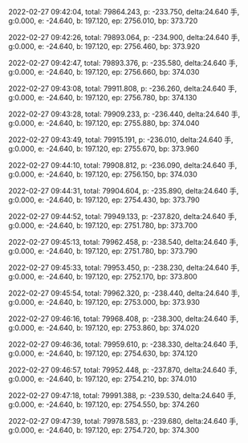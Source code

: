 2022-02-27 09:42:04, total: 79864.243, p: -233.750, delta:24.640 手, g:0.000, e: -24.640, b: 197.120, ep: 2756.010, bp: 373.720

2022-02-27 09:42:26, total: 79893.064, p: -234.900, delta:24.640 手, g:0.000, e: -24.640, b: 197.120, ep: 2756.460, bp: 373.920

2022-02-27 09:42:47, total: 79893.376, p: -235.580, delta:24.640 手, g:0.000, e: -24.640, b: 197.120, ep: 2756.660, bp: 374.030

2022-02-27 09:43:08, total: 79911.808, p: -236.260, delta:24.640 手, g:0.000, e: -24.640, b: 197.120, ep: 2756.780, bp: 374.130

2022-02-27 09:43:28, total: 79909.233, p: -236.440, delta:24.640 手, g:0.000, e: -24.640, b: 197.120, ep: 2755.880, bp: 374.040

2022-02-27 09:43:49, total: 79915.191, p: -236.010, delta:24.640 手, g:0.000, e: -24.640, b: 197.120, ep: 2755.670, bp: 373.960

2022-02-27 09:44:10, total: 79908.812, p: -236.090, delta:24.640 手, g:0.000, e: -24.640, b: 197.120, ep: 2756.150, bp: 374.030

2022-02-27 09:44:31, total: 79904.604, p: -235.890, delta:24.640 手, g:0.000, e: -24.640, b: 197.120, ep: 2754.430, bp: 373.790

2022-02-27 09:44:52, total: 79949.133, p: -237.820, delta:24.640 手, g:0.000, e: -24.640, b: 197.120, ep: 2751.780, bp: 373.700

2022-02-27 09:45:13, total: 79962.458, p: -238.540, delta:24.640 手, g:0.000, e: -24.640, b: 197.120, ep: 2751.780, bp: 373.790

2022-02-27 09:45:33, total: 79953.450, p: -238.230, delta:24.640 手, g:0.000, e: -24.640, b: 197.120, ep: 2752.170, bp: 373.800

2022-02-27 09:45:54, total: 79962.320, p: -238.440, delta:24.640 手, g:0.000, e: -24.640, b: 197.120, ep: 2753.000, bp: 373.930

2022-02-27 09:46:16, total: 79968.408, p: -238.300, delta:24.640 手, g:0.000, e: -24.640, b: 197.120, ep: 2753.860, bp: 374.020

2022-02-27 09:46:36, total: 79959.610, p: -238.330, delta:24.640 手, g:0.000, e: -24.640, b: 197.120, ep: 2754.630, bp: 374.120

2022-02-27 09:46:57, total: 79952.448, p: -237.870, delta:24.640 手, g:0.000, e: -24.640, b: 197.120, ep: 2754.210, bp: 374.010

2022-02-27 09:47:18, total: 79991.388, p: -239.530, delta:24.640 手, g:0.000, e: -24.640, b: 197.120, ep: 2754.550, bp: 374.260

2022-02-27 09:47:39, total: 79978.583, p: -239.680, delta:24.640 手, g:0.000, e: -24.640, b: 197.120, ep: 2754.720, bp: 374.300
